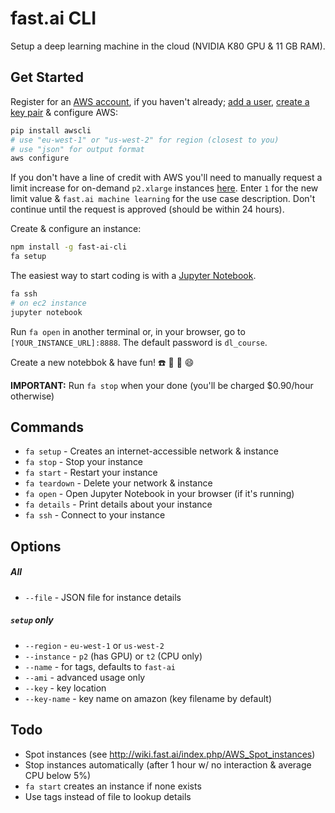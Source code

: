 fast.ai CLI
===========

Setup a deep learning machine in the cloud (NVIDIA K80 GPU & 11 GB RAM).

## Get Started

Register for an [AWS account](https://aws.amazon.com), if you haven't already; [add a user](https://console.aws.amazon.com/iam/home?region=eu-west-1#/home), [create a key pair](https://eu-west-1.console.aws.amazon.com/ec2/v2/home?region=eu-west-1#KeyPairs:sort=keyName) & configure AWS:

```sh
pip install awscli
# use "eu-west-1" or "us-west-2" for region (closest to you)
# use "json" for output format
aws configure
```

If you don't have a line of credit with AWS you'll need to manually request a limit increase for on-demand `p2.xlarge` instances [here](https://eu-west-1.console.aws.amazon.com/ec2/v2/home?region=eu-west-1#Limits:). Enter `1` for the new limit value & `fast.ai machine learning` for the use case description. Don't continue until the request is approved (should be within 24 hours).

Create & configure an instance:

```sh
npm install -g fast-ai-cli
fa setup
```

The easiest way to start coding is with a [Jupyter Notebook](http://jupyter.org/).

```sh
fa ssh
# on ec2 instance
jupyter notebook
```

Run `fa open` in another terminal or, in your browser, go to `[YOUR_INSTANCE_URL]:8888`. The default password is `dl_course`.

Create a new notebbok & have fun! :phone: :princess: :horse: :smile:

**IMPORTANT:** Run `fa stop` when your done (you'll be charged $0.90/hour otherwise)

## Commands

* `fa setup` - Creates an internet-accessible network & instance
* `fa stop` - Stop your instance
* `fa start` - Restart your instance
* `fa teardown` - Delete your network & instance
* `fa open` - Open Jupyter Notebook in your browser (if it's running)
* `fa details` - Print details about your instance
* `fa ssh` - Connect to your instance

## Options

##### All

* `--file` - JSON file for instance details

##### `setup` only

* `--region` - `eu-west-1` or `us-west-2`
* `--instance` - `p2` (has GPU) or `t2` (CPU only)
* `--name` - for tags, defaults to `fast-ai`
* `--ami` - advanced usage only
* `--key` - key location
* `--key-name` - key name on amazon (key filename by default)

## Todo

* Spot instances (see http://wiki.fast.ai/index.php/AWS_Spot_instances)
* Stop instances automatically (after 1 hour w/ no interaction & average CPU below 5%)
* `fa start` creates an instance if none exists
* Use tags instead of file to lookup details
